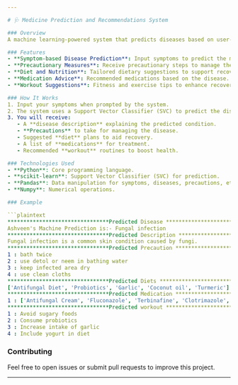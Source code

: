 ```yaml
---

# 🩺 Medicine Prediction and Recommendations System

### Overview
A machine learning-powered system that predicts diseases based on user-reported symptoms and provides comprehensive recommendations including precautions, diets, medications, and workout plans.

### Features
- **Symptom-based Disease Prediction**: Input symptoms to predict the most likely disease.
- **Precautionary Measures**: Receive precautionary steps to manage the predicted disease.
- **Diet and Nutrition**: Tailored dietary suggestions to support recovery.
- **Medication Advice**: Recommended medications based on the disease.
- **Workout Suggestions**: Fitness and exercise tips to enhance recovery.

### How It Works
1. Input your symptoms when prompted by the system.
2. The system uses a Support Vector Classifier (SVC) to predict the disease.
3. You will receive:
   - A **disease description** explaining the predicted condition.
   - **Precautions** to take for managing the disease.
   - Suggested **diet** plans to aid recovery.
   - A list of **medications** for treatment.
   - Recommended **workout** routines to boost health.

### Technologies Used
- **Python**: Core programming language.
- **scikit-learn**: Support Vector Classifier (SVC) for prediction.
- **Pandas**: Data manipulation for symptoms, diseases, precautions, etc.
- **Numpy**: Numerical operations.

### Example

```plaintext
********************************Predicted Disease ************************************
Ashveen's Machine Prediction is:- Fungal infection
********************************Predicted Description ************************************
Fungal infection is a common skin condition caused by fungi.
********************************Predicted Precaution ************************************
1 : bath twice
2 : use detol or neem in bathing water
3 : keep infected area dry
4 : use clean cloths
********************************Predicted Diets ************************************
['Antifungal Diet', 'Probiotics', 'Garlic', 'Coconut oil', 'Turmeric']
********************************Predicted Medication ************************************
1 : ['Antifungal Cream', 'Fluconazole', 'Terbinafine', 'Clotrimazole', 'Ketoconazole']
********************************Predicted workout ************************************
1 : Avoid sugary foods
2 : Consume probiotics
3 : Increase intake of garlic
4 : Include yogurt in diet
```

### Contributing
Feel free to open issues or submit pull requests to improve this project.

---
```

